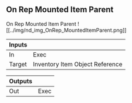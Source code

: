 ## On Rep Mounted Item Parent
On Rep Mounted Item Parent
![[../img/nd_img_OnRep_MountedItemParent.png]]

|Inputs||
|--|--|
| In | Exec |
| Target | Inventory Item Object Reference |

|Outputs||
|--|--|
| Out | Exec |
